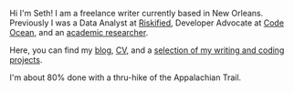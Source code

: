 Hi I'm Seth! I am a freelance writer currently based in New Orleans. Previously I was a Data Analyst at [Riskified](https://www.riskified.com/), Developer Advocate at [Code Ocean](https://codeocean.com/), and an [academic researcher](https://scholar.google.com/citations?user=66CRLeoAAAAJ&hl=en). 

Here, you can find my [blog](/blog), [CV](/files/cv.pdf), and a [selection of my writing and coding projects](/projects). 

I'm about 80% done with a thru-hike of the Appalachian Trail.

